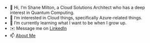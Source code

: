 - 👋 Hi, I’m Shane Milton, a Cloud Solutions Architect who has a deep interest in Quantum Computing.
- 👀 I’m interested in Cloud things, specifically Azure-related things.
- 🌱 I’m currently learning what I want to be when I grow up.
- ✉️ Message me on [LinkedIn](https://www.linkedin.com/in/shanemilton/)
- 📫 [About Me](https://about.me/jaxidian)

<!---
jaxidian/jaxidian is a ✨ special ✨ repository because its `README.md` (this file) appears on your GitHub profile.
You can click the Preview link to take a look at your changes.
--->
